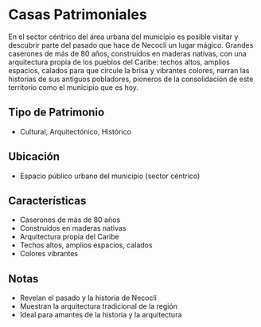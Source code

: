 # Casas Patrimoniales

En el sector céntrico del área urbana del municipio es posible visitar y descubrir parte del pasado que hace de Necoclí un lugar mágico. Grandes caserones de más de 80 años, construidos en maderas nativas, con una arquitectura propia de los pueblos del Caribe: techos altos, amplios espacios, calados para que circule la brisa y vibrantes colores, narran las historias de sus antiguos pobladores, pioneros de la consolidación de este territorio como el municipio que es hoy.

## Tipo de Patrimonio
- Cultural, Arquitectónico, Histórico

## Ubicación
- Espacio público urbano del municipio (sector céntrico)

## Características
- Caserones de más de 80 años
- Construidos en maderas nativas
- Arquitectura propia del Caribe
- Techos altos, amplios espacios, calados
- Colores vibrantes

## Notas
- Revelan el pasado y la historia de Necoclí
- Muestran la arquitectura tradicional de la región
- Ideal para amantes de la historia y la arquitectura 